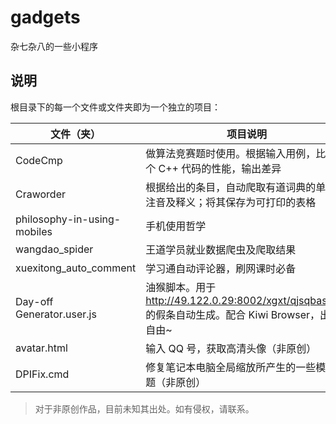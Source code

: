 # gadgets
杂七杂八的一些小程序

## 说明

根目录下的每一个文件或文件夹即为一个独立的项目：

|文件（夹）|项目说明|
|---|---|
|CodeCmp|做算法竞赛题时使用。根据输入用例，比较两个 C++ 代码的性能，输出差异|
|Craworder|根据给出的条目，自动爬取有道词典的单词，注音及释义；将其保存为可打印的表格|
|philosophy-in-using-mobiles|手机使用哲学|
|wangdao_spider|王道学员就业数据爬虫及爬取结果|
|xuexitong_auto_comment|学习通自动评论器，刷网课时必备|
|Day-off Generator.user.js|油猴脚本。用于 http://49.122.0.29:8002/xgxt/qjsqbase.do 的假条自动生成。配合 Kiwi Browser，出入自由~|
|avatar.html|输入 QQ 号，获取高清头像（非原创）|
|DPIFix.cmd|修复笔记本电脑全局缩放所产生的一些模糊问题（非原创）|

> 对于非原创作品，目前未知其出处。如有侵权，请联系。